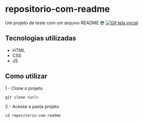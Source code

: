 # repositorio-com-readme
Um projeto de teste com um arquivo README 😎
[<img src="./TESTE DE README.gif" alt="Gif tela inicial">](https://www.google.com/search?sca_esv=9df8b1bcf95d0dda&rlz=1C1GCEA_enBR1034BR1034&sxsrf=ADLYWIIj29qndaKapa9YxVtrdWLtYHhdRg:1725036065849&q=gatos+fofos&udm=2&fbs=AEQNm0AuaLfhdrtx2b9ODfK0pnmi046uB92frSWoVskpBryHTrdWqiVbaH6EqK0Fq9hkAkqRDuhGs7UQnPtZiL0Bzcj78aaFR2vnR4DfQyahVzxKNVahghfRWcP18tIQDI-SEd9Equ5g0GYsIG8jai2_zN8y16CRuLHNs28Ydr3E9AarJg4DUYUsqKibma7jzI96q7Qwb-v6RNSYne1ZlQPcwLjO_sXAfA&sa=X&ved=2ahUKEwjt2rePlJ2IAxX4pZUCHT-nCG4QtKgLegQIGxAB&biw=1440&bih=773&dpr=1)

## Tecnologias utilizadas
- HTML
- CSS
- JS

## Como utilizar

1 - Clone o projeto
```
git clone <url>
```
2 - Acesse a pasta projeto
```
cd repositório-com-readme
```